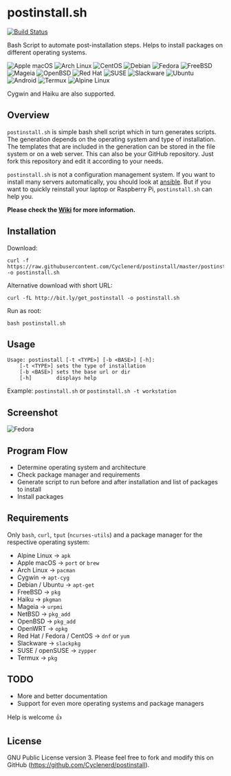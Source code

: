 # postinstall.sh

[![Build Status](https://travis-ci.org/Cyclenerd/postinstall.svg?branch=master)](https://travis-ci.org/Cyclenerd/postinstall)

Bash Script to automate post-installation steps.
Helps to install packages on different operating systems.

![Apple macOS](https://www.nkn-it.de/img/distro/logos/apple-osx.png)
![Arch Linux](https://www.nkn-it.de/img/distro/logos/arch.png)
![CentOS](https://www.nkn-it.de/img/distro/logos/centos.png)
![Debian](https://www.nkn-it.de/img/distro/logos/debian.png)
![Fedora](https://www.nkn-it.de/img/distro/logos/fedora.png)
![FreeBSD](https://www.nkn-it.de/img/distro/logos/freebsd.png)
![Mageia](https://www.nkn-it.de/img/distro/logos/mageia.png)
![OpenBSD](https://www.nkn-it.de/img/distro/logos/openbsd.png)
![Red Hat](https://www.nkn-it.de/img/distro/logos/redhat.png)
![SUSE](https://www.nkn-it.de/img/distro/logos/opensuse.png)
![Slackware](https://www.nkn-it.de/img/distro/logos/slackware.png)
![Ubuntu](https://www.nkn-it.de/img/distro/logos/ubuntu.png)
![Android](https://www.nkn-it.de/img/distro/logos/android.png)
![Termux](https://www.nkn-it.de/img/distro/logos/termux.png)
![Alpine Linux](https://www.nkn-it.de/img/distro/logos/alpine.png)

Cygwin and Haiku are also supported.

## Overview

`postinstall.sh` is simple bash shell script which in turn generates scripts.
The generation depends on the operating system and type of installation.
The templates that are included in the generation can be stored in the file system or on a web server.
This can also be your GitHub repository.
Just fork this repository and edit it according to your needs.

`postinstall.sh` is not a configuration management system.
If you want to install many servers automatically, you should look at [ansible](https://github.com/ansible/ansible).
But if you want to quickly reinstall your laptop or Raspberry Pi, `postinstall.sh` can help you.

__Please check the [Wiki](https://github.com/Cyclenerd/postinstall/wiki/postinstall.sh) for more information.__


## Installation

Download:

	curl -f https://raw.githubusercontent.com/Cyclenerd/postinstall/master/postinstall.sh -o postinstall.sh

Alternative download with short URL:

	curl -fL http://bit.ly/get_postinstall -o postinstall.sh

Run as root:

	bash postinstall.sh


## Usage

	Usage: postinstall [-t <TYPE>] [-b <BASE>] [-h]:
		[-t <TYPE>] sets the type of installation
		[-b <BASE>] sets the base url or dir
		[-h]        displays help

Example: `postinstall.sh` or `postinstall.sh -t workstation`


## Screenshot

![Fedora](http://i.imgur.com/cMm0GIe.gif)


## Program Flow

* Determine operating system and architecture
* Check package manager and requirements
* Generate script to run before and after installation and list of packages to install
* Install packages


## Requirements

Only `bash`, `curl`, `tput` (`ncurses-utils`) and a package manager for the respective operating system:

* Alpine Linux              → `apk`
* Apple macOS               → `port` or `brew`
* Arch Linux                → `pacman`
* Cygwin                    → `apt-cyg`
* Debian / Ubuntu           → `apt-get`
* FreeBSD                   → `pkg`
* Haiku                     → `pkgman`
* Mageia                    → `urpmi`
* NetBSD                    → `pkg_add`
* OpenBSD                   → `pkg_add`
* OpenWRT                   → `opkg`
* Red Hat / Fedora / CentOS → `dnf` or `yum`
* Slackware                 → `slackpkg`
* SUSE / openSUSE           → `zypper`
* Termux                    → `pkg`


## TODO

* More and better documentation
* Support for even more operating systems and package managers

Help is welcome 👍


## License

GNU Public License version 3.
Please feel free to fork and modify this on GitHub (https://github.com/Cyclenerd/postinstall).